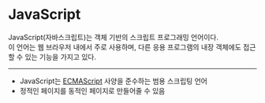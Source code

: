# JavaScript
JavaScript(자바스크립트)는 객체 기반의 스크립트 프로그래밍 언어이다.  
이 언어는 웹 브라우저 내에서 주로 사용하며, 다른 응용 프로그램의 내장 객체에도 접근할 수 있는 기능을 가지고 있다.

---
- JavaScript는 [ECMAScript](ECMAScript.md) 사양을 준수하는 범용 스크립팅 언어
- 정적인 페이지를 동적인 페이지로 만들어줄 수 있음